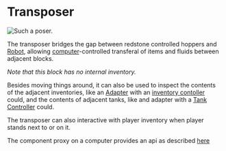# Transposer

![Such a poser.](oredict:oc:transposer)

The transposer bridges the gap between redstone controlled hoppers and
[Robot](/block/robot), allowing
[computer](/block/computer_case)-controlled transferal of items and
fluids between adjacent blocks.

*Note that this block has no internal inventory.*

Besides moving things around, it can also be used to inspect the
contents of the adjacent inventories, like an [Adapter](/block/adapter)
with an [inventory contoller](/component/inventory_controller) could,
and the contents of adjacent tanks, like and adapter with a [Tank
Controller](/component/tank_controller) could.

The transposer can also interactive with player inventory when player
stands next to or on it.

The component proxy on a computer provides an api as described
[here](/component/transposer)

